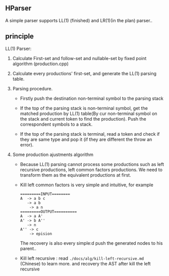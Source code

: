 ## HParser

A simple parser supports LL(1) (finished) and LR(1)(in the plan) parser..

## principle
LL(1) Parser:
1. Calculate First-set and follow-set and nullable-set by fixed point algorithm (production.cpp)

2. Calculate every productions' first-set, and generate the LL(1) parsing table.

3. Parsing procedure.
   * Firstly push the destination non-terminal symbol to the parsing stack 
   
   * If the top of the parsing stack is non-terminal symbol, get the matched production by LL(1) table(By cur non-terminal symbol on the stack and current token to find the production). Push the correspondent symbols to a stack.
   
   * If the top of the parsing stack is terminal, read a token and check if they are same type and pop it (if they are different the throw an error).
   
4. Some production ajustments algorithm
   * Because LL(1) parsing cannot process some productions such as left recursive productions, left common factors productions. We need to transform them as the equivalent productions at first.
   
   * Kill left common factors is very simple and intuitive, for example
   
     ```
     =========INPUT========
     A	-> a b c
     	-> a b
         -> a n
     =========OUTPUT==========
     A  -> a A'
     A' -> b A''
        -> n
     A'' -> c
         -> epision
     ```
     The recovery is also every simple:d push the generated nodes to his parent.. 
    * Kill left recursive : read `./docs/alg/kill-left-recursive.md` (Chinese) to learn more. and recovery the AST after kill the left recursive 
   
     
   
     